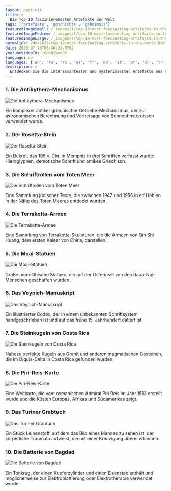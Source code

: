 ```yaml
---
layout: post.njk
title: >
  Die Top 10 faszinierendsten Artefakte der Welt
tags: ['artefakte', 'geschichte', 'geheimnis']
featuredImageSmall: /_images/t/top-10-most-fascinating-artifacts-in-the-world-cover-de-small.webp
featuredImageMedium: /_images/t/top-10-most-fascinating-artifacts-in-the-world-cover-de-medium.webp
featuredImageLarge: /_images/t/top-10-most-fascinating-artifacts-in-the-world-cover-de-large.webp
permalink: /de/2023/top-10-most-fascinating-artifacts-in-the-world.html
date: 2023-07-18T06:46:33.970Z
youtubeVideoId: 1CHHN1kmnDY
language: de
languages: ['en', 'ru', 'ro', 'es', 'fr', 'de', 'it', 'pt', 'pl', 'tr']
description: >
  Entdecken Sie die interessantesten und mysteriösesten Artefakte aus verschiedenen Teilen der Welt, die Historiker und Archäologen seit Jahrhunderten verwirren.
---
```


### 1. Die Antikythera-Mechanismus

![Die Antikythera-Mechanismus](/_images/8/826576c911cb2df8f471b7ef79a9d5cc-medium.webp)

Ein komplexer antiker griechischer Getriebe-Mechanismus, der zur astronomischen Berechnung und Vorhersage von Sonnenfinsternissen verwendet wurde.

### 2. Der Rosetta-Stein

![Der Rosetta-Stein](/_images/f/f10ee50bcfe08741706e81fe65eb1dcb-medium.webp)

Ein Dekret, das 196 v. Chr. in Memphis in drei Schriften verfasst wurde: Hieroglyphen, demotische Schrift und antikes Griechisch.

### 3. Die Schriftrollen vom Toten Meer

![Die Schriftrollen vom Toten Meer](/_images/1/17c358f3996116da726d1477303ccc53-medium.webp)

Eine Sammlung jüdischer Texte, die zwischen 1947 und 1956 in elf Höhlen in der Nähe des Toten Meeres entdeckt wurden.

### 4. Die Terrakotta-Armee

![Die Terrakotta-Armee](/_images/a/a3d8b2229dbe36773f915d6692960250-medium.webp)

Eine Sammlung von Terrakotta-Skulpturen, die die Armeen von Qin Shi Huang, dem ersten Kaiser von China, darstellen.

### 5. Die Moai-Statuen

![Die Moai-Statuen](/_images/4/4cb6604cdb1c7b8d0d4feae39d1beb84-medium.webp)

Große monolithische Statuen, die auf der Osterinsel von den Rapa-Nui-Menschen geschaffen wurden.

### 6. Das Voynich-Manuskript

![Das Voynich-Manuskript](/_images/c/cba279d3a07cdbf11e28cc03aaaa8546-medium.webp)

Ein illustrierter Codex, der in einem unbekannten Schriftsystem handgeschrieben ist und auf das frühe 15. Jahrhundert datiert ist.

### 7. Die Steinkugeln von Costa Rica

![Die Steinkugeln von Costa Rica](/_images/8/8fa5f76287ef27ef2eccbd1f2a43a5db-medium.webp)

Nahezu perfekte Kugeln aus Granit und anderen magmatischen Gesteinen, die im Diquís-Delta in Costa Rica gefunden wurden.

### 8. Die Piri-Reis-Karte

![Die Piri-Reis-Karte](/_images/a/ab97bc68c3fbf11b6225991fe1f3da29-medium.webp)

Eine Weltkarte, die vom osmanischen Admiral Piri Reis im Jahr 1513 erstellt wurde und die Küsten Europas, Afrikas und Südamerikas zeigt.

### 9. Das Turiner Grabtuch

![Das Turiner Grabtuch](/_images/5/59d48b7550f1226562d026e21b0dd5c4-medium.webp)

Ein Stück Leinenstoff, auf dem das Bild eines Mannes zu sehen ist, der körperliche Traumata aufweist, die mit einer Kreuzigung übereinstimmen.

### 10. Die Batterie von Bagdad

![Die Batterie von Bagdad](/_images/4/4e0313e015be115615dbe6cdbad994cc-medium.webp)

Ein Tonkrug, der einen Kupferzylinder und einen Eisenstab enthält und möglicherweise zur Elektroplattierung oder Elektrotherapie verwendet wurde.

